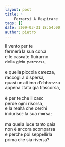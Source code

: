 ```yaml
---
layout: post
title: >
    Fermarsi A Respirare
tags: []
date: 2009-03-31 18:54:00
author: pietro
---
```

Il vento per te<br/>fermerà la sua corsa<br/>e le cascate fluiranno<br/>della gioia percorsa,<br/><br/>e quella piccola carezza,<br/>raccoglila dispersa,<br/>quasi un attimo d'ebbrezza<br/>appena stata già trascorsa,<br/><br/>è per te che il caso<br/>perde ogni risorsa,<br/>e la realtà che cerchi<br/>indurisce la sua morsa;<br/><br/>ma quella luce tanto gaia<br/>non è ancora scomparsa<br/>e perché poi seppellirla<br/>prima che sia riversa?

